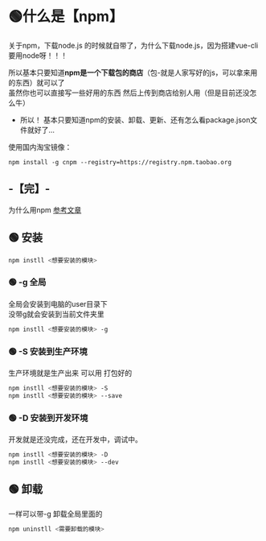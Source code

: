 # 🟢什么是【npm】

关于npm，下载node.js 的时候就自带了，为什么下载node.js，因为搭建vue-cli 要用node呀！！！

所以基本只要知道**npm是一个下载包的商店**（包-就是人家写好的js，可以拿来用的东西）就可以了    
虽然你也可以直接写一些好用的东西 然后上传到商店给别人用（但是目前还没怎么牛） 

- 所以！ 基本只要知道npm的安装、卸载、更新、还有怎么看package.json文件就好了...

使用国内淘宝镜像：
```
npm install -g cnpm --registry=https://registry.npm.taobao.org
```

-【完】-
---
为什么用npm [参考文章](https://zhuanlan.zhihu.com/p/24357770)


## 🟢 安装
```sh
npm instll <想要安装的模块>
```
### 🟢 -g 全局
全局会安装到电脑的user目录下  
没带g就会安装到当前文件夹里  
```sh
npm instll <想要安装的模块> -g
```

### 🟢 -S 安装到生产环境
生产环境就是生产出来 可以用 打包好的
```sh
npm instll <想要安装的模块> -S
npm instll <想要安装的模块> --save
```

### 🟢 -D 安装到开发环境
开发就是还没完成，还在开发中，调试中。
```sh
npm instll <想要安装的模块> -D
npm instll <想要安装的模块> --dev
```  
## 🟢 卸载
一样可以带-g 卸载全局里面的
```sh
npm uninstll <需要卸载的模块>
```
